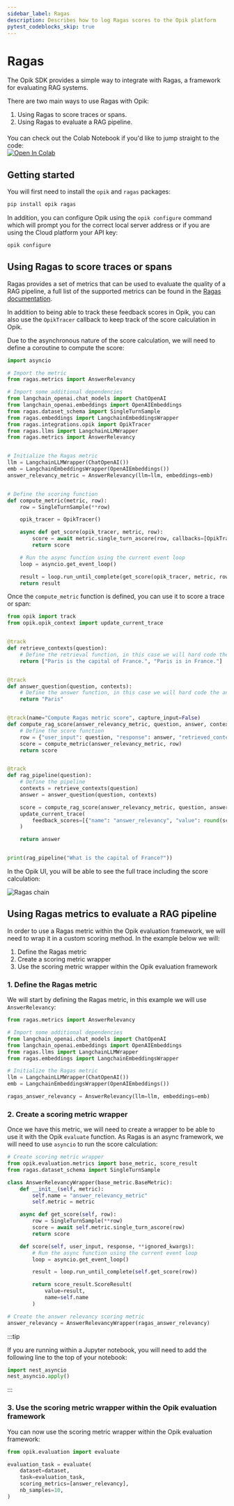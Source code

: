 ```yaml
---
sidebar_label: Ragas
description: Describes how to log Ragas scores to the Opik platform
pytest_codeblocks_skip: true
---
```


# Ragas

The Opik SDK provides a simple way to integrate with Ragas, a framework for evaluating RAG systems.

There are two main ways to use Ragas with Opik:

1. Using Ragas to score traces or spans.
2. Using Ragas to evaluate a RAG pipeline.

<div style="display: flex; align-items: center; flex-wrap: wrap; margin: 20px 0;">
  <span style="margin-right: 10px;">You can check out the Colab Notebook if you'd like to jump straight to the code:</span>
  <a href="https://colab.research.google.com/github/comet-ml/opik/blob/main/apps/opik-documentation/documentation/docs/cookbook/ragas.ipynb" target="_blank" rel="noopener noreferrer">
    <img src="https://colab.research.google.com/assets/colab-badge.svg" alt="Open In Colab" style="vertical-align: middle;"/>
  </a>
</div>

## Getting started

You will first need to install the `opik` and `ragas` packages:

```bash
pip install opik ragas
```

In addition, you can configure Opik using the `opik configure` command which will prompt you for the correct local server address or if you are using the Cloud platform your API key:

```bash
opik configure
```

## Using Ragas to score traces or spans

Ragas provides a set of metrics that can be used to evaluate the quality of a RAG pipeline, a full list of the supported metrics can be found in the [Ragas documentation](https://docs.ragas.io/en/latest/references/metrics.html#).

In addition to being able to track these feedback scores in Opik, you can also use the `OpikTracer` callback to keep track of the score calculation in Opik.

Due to the asynchronous nature of the score calculation, we will need to define a coroutine to compute the score:

```python
import asyncio

# Import the metric
from ragas.metrics import AnswerRelevancy

# Import some additional dependencies
from langchain_openai.chat_models import ChatOpenAI
from langchain_openai.embeddings import OpenAIEmbeddings
from ragas.dataset_schema import SingleTurnSample
from ragas.embeddings import LangchainEmbeddingsWrapper
from ragas.integrations.opik import OpikTracer
from ragas.llms import LangchainLLMWrapper
from ragas.metrics import AnswerRelevancy


# Initialize the Ragas metric
llm = LangchainLLMWrapper(ChatOpenAI())
emb = LangchainEmbeddingsWrapper(OpenAIEmbeddings())
answer_relevancy_metric = AnswerRelevancy(llm=llm, embeddings=emb)


# Define the scoring function
def compute_metric(metric, row):
    row = SingleTurnSample(**row)

    opik_tracer = OpikTracer()

    async def get_score(opik_tracer, metric, row):
        score = await metric.single_turn_ascore(row, callbacks=[OpikTracer()])
        return score

    # Run the async function using the current event loop
    loop = asyncio.get_event_loop()

    result = loop.run_until_complete(get_score(opik_tracer, metric, row))
    return result
```

Once the `compute_metric` function is defined, you can use it to score a trace or span:

```python
from opik import track
from opik.opik_context import update_current_trace


@track
def retrieve_contexts(question):
    # Define the retrieval function, in this case we will hard code the contexts
    return ["Paris is the capital of France.", "Paris is in France."]


@track
def answer_question(question, contexts):
    # Define the answer function, in this case we will hard code the answer
    return "Paris"


@track(name="Compute Ragas metric score", capture_input=False)
def compute_rag_score(answer_relevancy_metric, question, answer, contexts):
    # Define the score function
    row = {"user_input": question, "response": answer, "retrieved_contexts": contexts}
    score = compute_metric(answer_relevancy_metric, row)
    return score


@track
def rag_pipeline(question):
    # Define the pipeline
    contexts = retrieve_contexts(question)
    answer = answer_question(question, contexts)

    score = compute_rag_score(answer_relevancy_metric, question, answer, contexts)
    update_current_trace(
        feedback_scores=[{"name": "answer_relevancy", "value": round(score, 4)}]
    )

    return answer


print(rag_pipeline("What is the capital of France?"))
```

In the Opik UI, you will be able to see the full trace including the score calculation:

![Ragas chain](/img/tracing/ragas_opik_trace.png)

## Using Ragas metrics to evaluate a RAG pipeline

In order to use a Ragas metric within the Opik evaluation framework, we will need to wrap it in a custom scoring method. In the example below we will:

1. Define the Ragas metric
2. Create a scoring metric wrapper
3. Use the scoring metric wrapper within the Opik evaluation framework

### 1. Define the Ragas metric

We will start by defining the Ragas metric, in this example we will use `AnswerRelevancy`:

```python
from ragas.metrics import AnswerRelevancy

# Import some additional dependencies
from langchain_openai.chat_models import ChatOpenAI
from langchain_openai.embeddings import OpenAIEmbeddings
from ragas.llms import LangchainLLMWrapper
from ragas.embeddings import LangchainEmbeddingsWrapper

# Initialize the Ragas metric
llm = LangchainLLMWrapper(ChatOpenAI())
emb = LangchainEmbeddingsWrapper(OpenAIEmbeddings())

ragas_answer_relevancy = AnswerRelevancy(llm=llm, embeddings=emb)
```

### 2. Create a scoring metric wrapper

Once we have this metric, we will need to create a wrapper to be able to use it with the Opik `evaluate` function. As Ragas is an async framework, we will need to use `asyncio` to run the score calculation:

```python
# Create scoring metric wrapper
from opik.evaluation.metrics import base_metric, score_result
from ragas.dataset_schema import SingleTurnSample

class AnswerRelevancyWrapper(base_metric.BaseMetric):
    def __init__(self, metric):
        self.name = "answer_relevancy_metric"
        self.metric = metric

    async def get_score(self, row):
        row = SingleTurnSample(**row)
        score = await self.metric.single_turn_ascore(row)
        return score

    def score(self, user_input, response, **ignored_kwargs):
        # Run the async function using the current event loop
        loop = asyncio.get_event_loop()

        result = loop.run_until_complete(self.get_score(row))

        return score_result.ScoreResult(
            value=result,
            name=self.name
        )

# Create the answer relevancy scoring metric
answer_relevancy = AnswerRelevancyWrapper(ragas_answer_relevancy)
```

:::tip

If you are running within a Jupyter notebook, you will need to add the following line to the top of your notebook:

```python
import nest_asyncio
nest_asyncio.apply()
```

:::

### 3. Use the scoring metric wrapper within the Opik evaluation framework

You can now use the scoring metric wrapper within the Opik evaluation framework:

```python
from opik.evaluation import evaluate

evaluation_task = evaluate(
    dataset=dataset,
    task=evaluation_task,
    scoring_metrics=[answer_relevancy],
    nb_samples=10,
)
```
